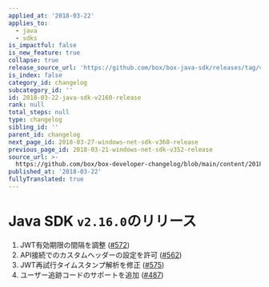 ```yaml
---
applied_at: '2018-03-22'
applies_to:
  - java
  - sdks
is_impactful: false
is_new_feature: true
collapse: true
release_source_url: 'https://github.com/box/box-java-sdk/releases/tag/v2.16.0'
is_index: false
category_id: changelog
subcategory_id: ''
id: 2018-03-22-java-sdk-v2160-release
rank: null
total_steps: null
type: changelog
sibling_id: ''
parent_id: changelog
next_page_id: 2018-03-27-windows-net-sdk-v360-release
previous_page_id: 2018-03-21-windows-net-sdk-v352-release
source_url: >-
  https://github.com/box/box-developer-changelog/blob/main/content/2018/03-22-java-sdk-v2160-release.md
published_at: '2018-03-22'
fullyTranslated: true
---
```

# Java SDK `v2.16.0`のリリース

1. JWT有効期限の間隔を調整 ([#572](https://github.com/box/box-java-sdk/pull/572))
2. API接続でのカスタムヘッダーの設定を許可 ([#562](https://github.com/box/box-java-sdk/pull/562))
3. JWT再試行タイムスタンプ解析を修正 ([#575](https://github.com/box/box-java-sdk/pull/575))
4. ユーザー追跡コードのサポートを追加 ([#487](https://github.com/box/box-java-sdk/pull/487))
